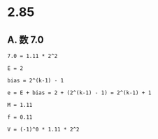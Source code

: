 # 2.85

## A. 数 7.0

```text
7.0 = 1.11 * 2^2

E = 2

bias = 2^(k-1) - 1

e = E + bias = 2 + (2^(k-1) - 1) = 2^(k-1) + 1

M = 1.11

f = 0.11

V = (-1)^0 * 1.11 * 2^2

```
